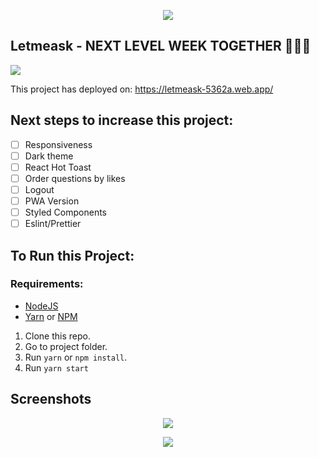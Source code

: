 <p align="center">
  <img align="center" src="https://i.imgur.com/4TwnLjG.png">
</p>

## Letmeask - NEXT LEVEL WEEK TOGETHER 🚀🚀🚀

<img src="https://img.shields.io/static/v1?label=Author&message=BrunoLucena99&color=blue&style=for-the-badge&logo=ghost"/>

This project has deployed on: https://letmeask-5362a.web.app/

## Next steps to increase this project:

- [ ] Responsiveness
- [ ] Dark theme
- [ ] React Hot Toast 
- [ ] Order questions by likes
- [ ] Logout
- [ ] PWA Version
- [ ] Styled Components
- [ ] Eslint/Prettier

## To Run this Project:

### Requirements:
- [NodeJS](https://nodejs.org/en/)
- [Yarn](https://yarnpkg.com/) or [NPM](https://www.npmjs.com/)

1. Clone this repo.
2. Go to project folder.
3. Run ```yarn``` or ```npm install```.
4. Run ```yarn start```

## Screenshots

<p align="center">
  <img align="center" src="https://i.imgur.com/xwuh5j1.png">
</p>
<p align="center">
  <img align="center" src="https://i.imgur.com/y9xktXv.png">
</p>
